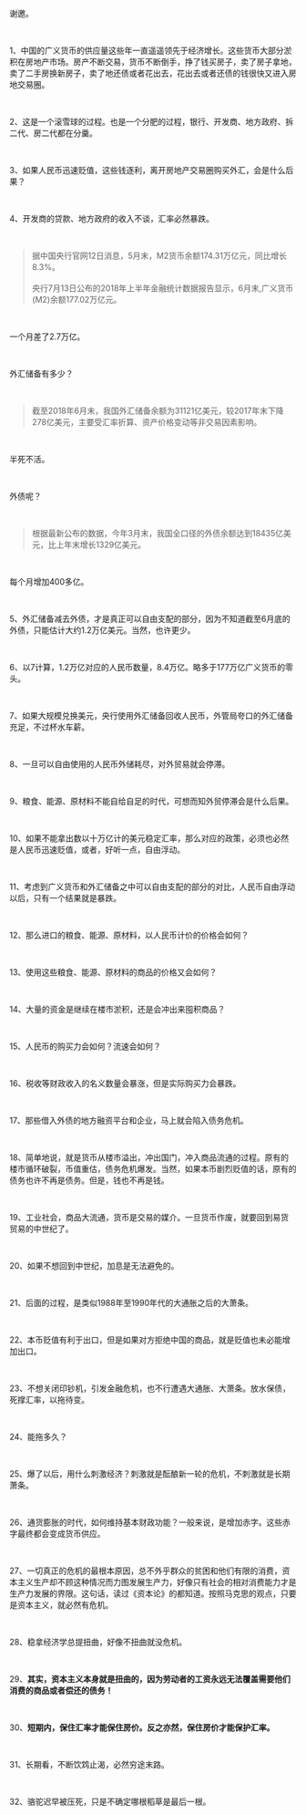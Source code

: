 <p data-pid="6Vp-jpLY">谢邀。</p><p><br></p><p data-pid="uciIXXyZ">1、中国的广义货币的供应量这些年一直遥遥领先于经济增长。这些货币大部分淤积在房地产市场。房产不断交易，货币不断倒手，挣了钱买房子，卖了房子拿地，卖了二手房换新房子，卖了地还债或者花出去，花出去或者还债的钱很快又进入房地交易圈。</p><p><br></p><p data-pid="q8esNgl9">2、这是一个滚雪球的过程。也是一个分肥的过程，银行、开发商、地方政府、拆二代、房二代都在分羹。</p><p><br></p><p data-pid="UW9kPVCa">3、如果人民币迅速贬值，这些钱逐利，离开房地产交易圈购买外汇，会是什么后果？</p><p><br></p><p data-pid="e_QInIEH">4、开发商的贷款、地方政府的收入不谈，汇率必然暴跌。</p><p><br></p><blockquote data-pid="hNiQs4hG">据中国央行官网12日消息，5月末，M2货币余额174.31万亿元，同比增长8.3%。<br><br>央行7月13日公布的2018年上半年金融统计数据报告显示，6月末,广义货币(M2)余额177.02万亿元。</blockquote><p><br></p><p data-pid="1lriDCH9">一个月差了2.7万亿。</p><p><br></p><p data-pid="rKrd-alK">外汇储备有多少？</p><p><br></p><blockquote data-pid="P0LezcIx">截至2018年6月末，我国外汇储备余额为31121亿美元，较2017年末下降278亿美元，主要受汇率折算、资产价格变动等非交易因素影响。</blockquote><p><br></p><p data-pid="EjcA2U8Z">半死不活。</p><p><br></p><p data-pid="ZGUqn78_">外债呢？</p><p><br></p><blockquote data-pid="m-pem-GS">根据最新公布的数据，今年3月末，我国全口径的外债余额达到18435亿美元，比上年末增长1329亿美元。</blockquote><p><br></p><p data-pid="73AkQdH2">每个月增加400多亿。</p><p><br></p><p data-pid="fXnl4q3I">5、外汇储备减去外债，才是真正可以自由支配的部分，因为不知道截至6月底的外债，只能估计大约1.2万亿美元。当然，也许更少。</p><p><br></p><p data-pid="J-ZtVM-_">6、以7计算，1.2万亿对应的人民币数量，8.4万亿。略多于177万亿广义货币的零头。</p><p><br></p><p data-pid="zpT7Gz8j">7、如果大规模兑换美元，央行使用外汇储备回收人民币，外管局夸口的外汇储备充足，不过杯水车薪。</p><p><br></p><p data-pid="JNYPSrBx">8、一旦可以自由使用的人民币外储耗尽，对外贸易就会停滞。</p><p><br></p><p data-pid="O9iHgaYp">9、粮食、能源、原材料不能自给自足的时代，可想而知外贸停滞会是什么后果。</p><p><br></p><p data-pid="6XHXRp5C">10、如果不能拿出数以十万亿计的美元稳定汇率，那么对应的政策，必须也必然是人民币迅速贬值，或者，好听一点，自由浮动。</p><p><br></p><p data-pid="i1_Tfb0H">11、考虑到广义货币和外汇储备之中可以自由支配的部分的对比，人民币自由浮动以后，只有一个结果就是暴跌。</p><p><br></p><p data-pid="klE2hDU7">12、那么进口的粮食、能源、原材料，以人民币计价的价格会如何？</p><p><br></p><p data-pid="43Gyg6Bz">13、使用这些粮食、能源、原材料的商品的价格又会如何？</p><p><br></p><p data-pid="dRdbkwkh">14、大量的资金是继续在楼市淤积，还是会冲出来囤积商品？</p><p><br></p><p data-pid="rIMXvxhy">15、人民币的购买力会如何？流速会如何？</p><p><br></p><p data-pid="TfJCWNzq">16、税收等财政收入的名义数量会暴涨，但是实际购买力会暴跌。</p><p><br></p><p data-pid="-4YfWY7b">17、那些借入外债的地方融资平台和企业，马上就会陷入债务危机。</p><p><br></p><p data-pid="lKchDKmF">18、简单地说，就是货币从楼市溢出，冲出国门，冲入商品流通的过程。原有的楼市循环破裂，币值重估，债务危机爆发。当然，如果本币剧烈贬值的话，原有的债务也许不再是债务。但是，钱也不再是钱。</p><p><br></p><p data-pid="T0pZxJlY">19、工业社会，商品大流通，货币是交易的媒介。一旦货币作废，就要回到易货贸易的中世纪了。</p><p><br></p><p data-pid="eAt-50O8">20、如果不想回到中世纪，加息是无法避免的。</p><p><br></p><p data-pid="jouUI-d9">21、后面的过程，是类似1988年至1990年代的大通胀之后的大萧条。</p><p><br></p><p data-pid="yl_N0ocC">22、本币贬值有利于出口，但是如果对方拒绝中国的商品，就是贬值也未必能增加出口。</p><p><br></p><p data-pid="8mDQylyx">23、不想关闭印钞机，引发金融危机，也不行遭遇大通胀、大萧条。放水保债，死撑汇率，以拖待变。</p><p><br></p><p data-pid="_Hyl8NEj">24、能拖多久？</p><p><br></p><p data-pid="ICCgwVKb">25、爆了以后，用什么刺激经济？刺激就是酝酿新一轮的危机，不刺激就是长期萧条。</p><p><br></p><p data-pid="r6gSYeO9">26、通货膨胀的时代，如何维持基本财政功能？一般来说，是增加赤字。这些赤字最终都会变成货币供应。</p><p><br></p><p data-pid="g5eJqgrf">27、一切真正的危机的最根本原因，总不外乎群众的贫困和他们有限的消费，资本主义生产却不顾这种情况而力图发展生产力，好像只有社会的相对消费能力才是生产力发展的界限。这句话，读过《资本论》的都知道。按照马克思的观点，只要是资本主义，就必然有危机。</p><p><br></p><p data-pid="S-pkaLWO">28、稳拿经济学总提扭曲，好像不扭曲就没危机。</p><p><br></p><p data-pid="ggWgQgZ4">29、<b>其实，资本主义本身就是扭曲的，因为劳动者的工资永远无法覆盖需要他们消费的商品或者偿还的债务！</b></p><p><br></p><p data-pid="39NGd3vW">30、<b>短期内，保住汇率才能保住房价。反之亦然，保住房价才能保护汇率。</b></p><p><br></p><p data-pid="8jWZiokY">31、长期看，不断饮鸩止渴，必然穷途末路。</p><p><br></p><p data-pid="ABNIgHUT">32、骆驼迟早被压死，只是不确定哪根稻草是最后一根。</p>